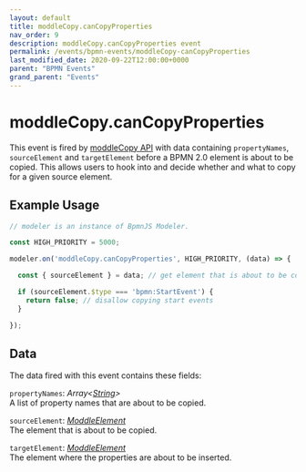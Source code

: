 ```yaml
---
layout: default
title: moddleCopy.canCopyProperties 
nav_order: 9
description: moddleCopy.canCopyProperties event
permalink: /events/bpmn-events/moddleCopy-canCopyProperties
last_modified_date: 2020-09-22T12:00:00+0000
parent: "BPMN Events"
grand_parent: "Events"
---
```


# moddleCopy.canCopyProperties

This event is fired by [moddleCopy API](/modules/bpmn-modules/moddle-copy) with data containing `propertyNames`, `sourceElement` and `targetElement` before a BPMN 2.0 element is about to be copied. This allows users to hook into and decide whether and what to copy for a given source element.

## Example Usage

```javascript
// modeler is an instance of BpmnJS Modeler.

const HIGH_PRIORITY = 5000;

modeler.on('moddleCopy.canCopyProperties', HIGH_PRIORITY, (data) => {

  const { sourceElement } = data; // get element that is about to be copied

  if (sourceElement.$type === 'bpmn:StartEvent') {
    return false; // disallow copying start events
  }

});
```

## Data

The data fired with this event contains these fields:

`propertyNames`: _Array\<[String](#)\>_  <br>
A list of property names that are about to be copied.

`sourceElement`: _[ModdleElement](#)_ <br>
The element that is about to be copied.

`targetElement`: _[ModdleElement](#)_ <br>
The element where the properties are about to be inserted.